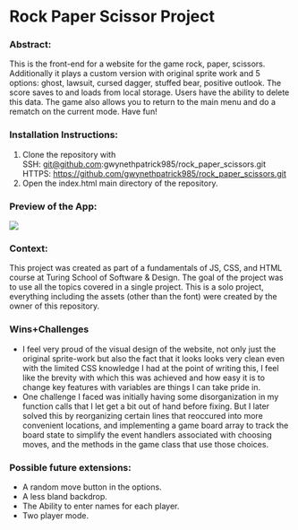 <h1> Rock Paper Scissor Project </h1>
<h3>Abstract:</h3> 
This is the front-end for a website for the game rock, paper, scissors. Additionally it plays a custom version with
original sprite work and 5 options: ghost, lawsuit, cursed dagger, stuffed bear, positive outlook. The score saves to and loads
from local storage. Users have the ability to delete this data. The game also allows you to return to the main menu and do a rematch
on the current mode. Have fun! 
<h3>Installation Instructions:</h3>

  1. Clone the repository with <br> SSH: git@github.com:gwynethpatrick985/rock_paper_scissors.git <br> HTTPS: https://github.com/gwynethpatrick985/rock_paper_scissors.git <br>
  2. Open the index.html main directory of the repository.
     
<h3>Preview of the App:</h3>
<img src=https://i.imgur.com/X21rvTe.png>

<h3>Context:</h3>
This project was created as part of a fundamentals of JS, CSS, and HTML course at Turing School of Software & Design.
The goal of the project was to use all the topics covered in a single project. This is a solo project, everything including
the assets (other than the font) were created by the owner of this repository.

<h3>Wins+Challenges</h3>

- I feel very proud of the visual design of the website, not only just the original sprite-work but also the fact that it looks
looks very clean even with the limited CSS knowledge I had at the point of writing this, I feel like the brevity with which
this was achieved and how easy it is to change key features with variables are things I can take pride in.
- One challenge I faced was initially having some disorganization in my function calls that I let get a bit out of hand before
  fixing. But I later solved this by reorganizing certain lines that reoccured into more convenient locations, and implementing a game board array
  to track the board state to simplify the event handlers associated with choosing moves, and the methods in the game class that use those choices.
<h3>Possible future extensions:</h3>

- A random move button in the options.
- A less bland backdrop.
- The Ability to enter names for each player.
- Two player mode.
